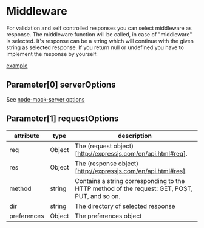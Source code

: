 # Middleware

For validation and self controlled responses you can select middleware as response.
The middleware function will be called, in case of "middleware" is selected. It's response can be a string which will continue with the given string as selected response. If you return null or undefined you have to implement the response by yourself.

[example](/demo/options.js#L24)

## Parameter[0] serverOptions

See [node-mock-server options](/doc/readme-options.md)

## Parameter[1] requestOptions

| attribute   | type   | description                                                                                   |
| ----------- | ------ | --------------------------------------------------------------------------------------------- |
| req         | Object | The (request object)[http://expressjs.com/en/api.html#req].                                   |
| res         | Object | The (response object)[http://expressjs.com/en/api.html#res].                                  |
| method      | string | Contains a string corresponding to the HTTP method of the request: GET, POST, PUT, and so on. |
| dir         | string | The directory of selected response                                                            |
| preferences | Object | The preferences object                                                                        |
